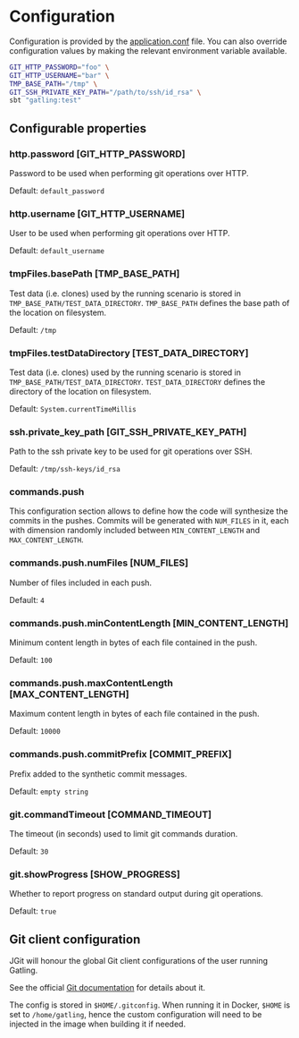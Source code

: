 # Configuration

Configuration is provided by the [application.conf](gatling-extension/src/test/resources/application.conf) file.
You can also override configuration values by making the relevant environment variable available.

```bash
GIT_HTTP_PASSWORD="foo" \
GIT_HTTP_USERNAME="bar" \
TMP_BASE_PATH="/tmp" \
GIT_SSH_PRIVATE_KEY_PATH="/path/to/ssh/id_rsa" \
sbt "gatling:test"
```

## Configurable properties

### http.password [GIT_HTTP_PASSWORD]
Password to be used when performing git operations over HTTP.

Default: `default_password`

### http.username [GIT_HTTP_USERNAME]
User to be used when performing git operations over HTTP.

Default: `default_username`

### tmpFiles.basePath [TMP_BASE_PATH]
Test data (i.e. clones) used by the running scenario is stored in `TMP_BASE_PATH/TEST_DATA_DIRECTORY`.
`TMP_BASE_PATH` defines the base path of the location on filesystem.

Default: `/tmp`

### tmpFiles.testDataDirectory [TEST_DATA_DIRECTORY]
Test data (i.e. clones) used by the running scenario is stored in `TMP_BASE_PATH/TEST_DATA_DIRECTORY`.
`TEST_DATA_DIRECTORY` defines the directory of the location on filesystem.

Default: `System.currentTimeMillis`

### ssh.private_key_path [GIT_SSH_PRIVATE_KEY_PATH]
Path to the ssh private key to be used for git operations over SSH.

Default: `/tmp/ssh-keys/id_rsa`

### commands.push

This configuration section allows to define how the code will synthesize the commits in the pushes.
Commits will be generated with `NUM_FILES` in it, each with dimension randomly included between `MIN_CONTENT_LENGTH` and `MAX_CONTENT_LENGTH`.

### commands.push.numFiles [NUM_FILES]
Number of files included in each push.

Default: `4`

### commands.push.minContentLength [MIN_CONTENT_LENGTH]
Minimum content length in bytes of each file contained in the push.

Default: `100`

### commands.push.maxContentLength [MAX_CONTENT_LENGTH]
Maximum content length in bytes of each file contained in the push.

Default: `10000`

### commands.push.commitPrefix [COMMIT_PREFIX]
Prefix added to the synthetic commit messages.

Default: `empty string`

### git.commandTimeout [COMMAND_TIMEOUT]
The timeout (in seconds) used to limit git commands duration.

Default: `30`

### git.showProgress [SHOW_PROGRESS]
Whether to report progress on standard output during git operations.

Default: `true`

## Git client configuration

JGit will honour the global Git client configurations of the user running Gatling.

See the official [Git documentation](https://git-scm.com/docs/git-config) for details
about it.

The config is stored in `$HOME/.gitconfig`. When running it in Docker, `$HOME` is
set to `/home/gatling`, hence the custom configuration will need to be injected in
the image when building it if needed.
